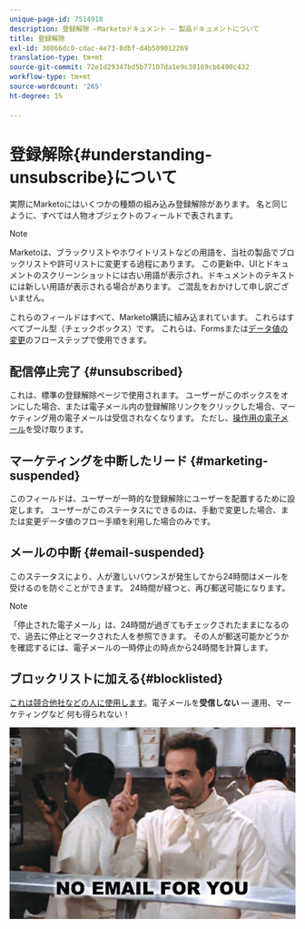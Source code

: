 ```yaml
---
unique-page-id: 7514918
description: 登録解除 —Marketoドキュメント — 製品ドキュメントについて
title: 登録解除
exl-id: 30866dc0-cdac-4e73-8dbf-d4b509012269
translation-type: tm+mt
source-git-commit: 72e1d29347bd5b77107da1e9c30169cb6490c432
workflow-type: tm+mt
source-wordcount: '265'
ht-degree: 1%

---
```


# 登録解除{#understanding-unsubscribe}について

実際にMarketoにはいくつかの種類の組み込み登録解除があります。 名と同じように、すべては人物オブジェクトのフィールドで表されます。

>[!NOTE]
>
>Marketoは、ブラックリストやホワイトリストなどの用語を、当社の製品でブロックリストや許可リストに変更する過程にあります。 この更新中、UIとドキュメントのスクリーンショットには古い用語が表示され、ドキュメントのテキストには新しい用語が表示される場合があります。 ご混乱をおかけして申し訳ございません。

これらのフィールドはすべて、Marketo購読に組み込まれています。 これらはすべてブール型（チェックボックス）です。 これらは、Formsまたは[データ値の変更](/help/marketo/product-docs/core-marketo-concepts/smart-campaigns/flow-actions/change-data-value.md)のフローステップで使用できます。

## 配信停止完了 {#unsubscribed}

これは、標準の登録解除ページで使用されます。 ユーザーがこのボックスをオンにした場合、または電子メール内の登録解除リンクをクリックした場合、マーケティング用の電子メールは受信されなくなります。 ただし、[操作用の電子メール](/help/marketo/product-docs/email-marketing/general/functions-in-the-editor/make-an-email-operational.md)を受け取ります。

## マーケティングを中断したリード {#marketing-suspended}

このフィールドは、ユーザーが一時的な登録解除にユーザーを配置するために設定します。 ユーザーがこのステータスにできるのは、手動で変更した場合、または変更データ値のフロー手順を利用した場合のみです。

## メールの中断 {#email-suspended}

このステータスにより、人が激しいバウンスが発生してから24時間はメールを受けるのを防ぐことができます。 24時間が経つと、再び郵送可能になります。

>[!NOTE]
>
>「停止された電子メール」は、24時間が過ぎてもチェックされたままになるので、過去に停止とマークされた人を参照できます。 その人が郵送可能かどうかを確認するには、電子メールの一時停止の時点から24時間を計算します。

## ブロックリストに加える{#blocklisted}

[これは競合他社などの人に使用します](/help/marketo/product-docs/core-marketo-concepts/smart-lists-and-static-lists/managing-people-in-smart-lists/add-person-to-blocklist.md)。電子メールを&#x200B;**受信しない** — 運用、マーケティングなど 何も得られない！

![](assets/image2015-5-18-12-3a6-3a40.png)
